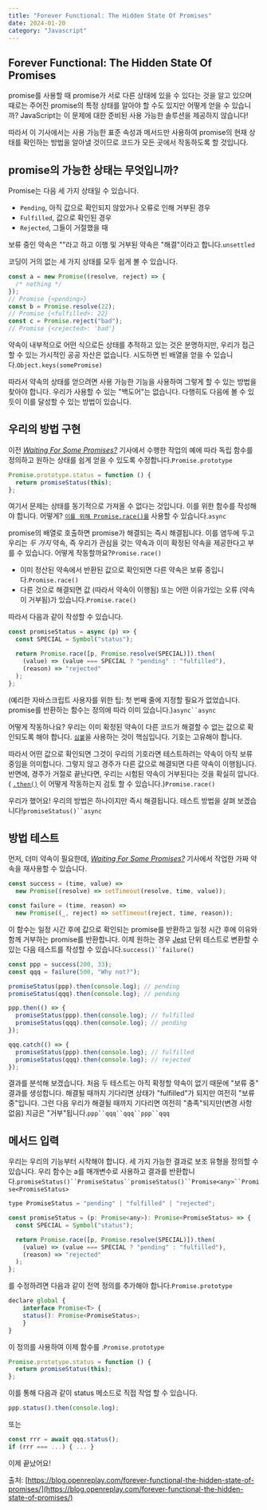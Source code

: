 ```yaml
---
title: "Forever Functional: The Hidden State Of Promises"
date: 2024-01-20
category: "Javascript"
---
```


## Forever Functional: The Hidden State Of Promises

promise를 사용할 때 promise가 서로 다른 상태에 있을 수 있다는 것을 알고 있으며 때로는 주어진 promise의 특정 상태를 알아야 할 수도 있지만 어떻게 얻을 수 있습니까? JavaScript는 이 문제에 대한 준비된 사용 가능한 솔루션을 제공하지 않습니다!

따라서 이 기사에서는 사용 가능한 표준 속성과 메서드만 사용하여 promise의 현재 상태를 확인하는 방법을 알아낼 것이므로 코드가 모든 곳에서 작동하도록 할 것입니다.

## promise의 가능한 상태는 무엇입니까?

Promise는 다음 세 가지 상태일 수 있습니다.

- `Pending`, 아직 값으로 확인되지 않았거나 오류로 인해 거부된 경우
- `Fulfilled`, 값으로 확인된 경우
- `Rejected`, 그들이 거절했을 때

보류 중인 약속은 ""라고 하고 이행 및 거부된 약속은 "해결"이라고 합니다.`unsettled`

코딩이 거의 없는 세 가지 상태를 모두 쉽게 볼 수 있습니다.

```javascript
const a = new Promise((resolve, reject) => {
  /* nothing */
});
// Promise {<pending>}
const b = Promise.resolve(22);
// Promise {<fulfilled>: 22}
const c = Promise.reject("bad");
// Promise {<rejected>: 'bad'}
```

약속이 내부적으로 어떤 식으로든 상태를 추적하고 있는 것은 분명하지만, 우리가 접근할 수 있는 가시적인 공공 자산은 없습니다. 시도하면 빈 배열을 얻을 수 있습니다.`Object.keys(somePromise)`

따라서 약속의 상태를 얻으려면 사용 가능한 기능을 사용하여 그렇게 할 수 있는 방법을 찾아야 합니다. 우리가 사용할 수 있는 "백도어"는 없습니다. 다행히도 다음에 볼 수 있듯이 이를 달성할 수 있는 방법이 있습니다.

## 우리의 방법 구현

이전 [_Waiting For Some Promises?_](https://blog.openreplay.com/forever-functional-waiting-for-some-promises/) 기사에서 수행한 작업의 예에 따라 독립 함수를 정의하고 원하는 상태를 쉽게 얻을 수 있도록 수정합니다.`Promise.prototype`

```javascript
Promise.prototype.status = function () {
  return promiseStatus(this);
};
```

여기서 문제는 상태를 동기적으로 가져올 수 없다는 것입니다. 이를 위한 함수를 작성해야 합니다. 어떻게? [`이를 위해 Promise.race()를`](https://developer.mozilla.org/en-US/docs/Web/JavaScript/Reference/Global_Objects/Promise/race) 사용할 수 있습니다.`async`

promise의 배열로 호출하면 promise가 해결되는 즉시 해결됩니다. 이를 염두에 두고 우리는 _두 가지_ 약속, 즉 우리가 관심을 갖는 약속과 이미 확정된 약속을 제공한다고 부를 수 있습니다. 어떻게 작동할까요?`Promise.race()`

- 이미 정산된 약속에서 반환된 값으로 확인되면 다른 약속은 보류 중입니다.`Promise.race()`
- 다른 것으로 해결되면 값 (따라서 약속이 이행됨) 또는 어떤 이유가있는 오류 (약속이 거부됨)가 있습니다.`Promise.race()`

따라서 다음과 같이 작성할 수 있습니다.

```javascript
const promiseStatus = async (p) => {
  const SPECIAL = Symbol("status");

  return Promise.race([p, Promise.resolve(SPECIAL)]).then(
    (value) => (value === SPECIAL ? "pending" : "fulfilled"),
    (reason) => "rejected"
  );
};
```

(예리한 자바스크립트 사용자를 위한 팁: 첫 번째 줄에 지정할 필요가 없었습니다. promise를 반환하는 함수는 정의에 따라 이미 있습니다.)` async``async `

어떻게 작동하나요? 우리는 이미 확정된 약속이 다른 코드가 해결할 수 없는 값으로 확인되도록 해야 합니다. [`심볼`](https://developer.mozilla.org/en-US/docs/Web/JavaScript/Reference/Global_Objects/Symbol)을 사용하는 것이 핵심입니다. 기호는 고유해야 합니다.

따라서 어떤 값으로 확인되면 그것이 우리의 기호라면 테스트하려는 약속이 아직 보류 중임을 의미합니다. 그렇지 않고 경주가 다른 값으로 해결되면 다른 약속이 이행됩니다. 반면에, 경주가 거절로 끝난다면, 우리는 시험된 약속이 거부된다는 것을 확실히 압니다. ( [`.then()`](https://developer.mozilla.org/en-US/docs/Web/JavaScript/Reference/Global_Objects/Promise/then) 이 어떻게 작동하는지 검토 할 수 있습니다.)`Promise.race()`

우리가 했어요! 우리의 방법은 하나이지만 즉시 해결됩니다. 테스트 방법을 살펴 보겠습니다!` promiseStatus()``async `

## 방법 테스트

먼저, 더미 약속이 필요한데, [_Waiting For Some Promises?_](https://blog.openreplay.com/forever-functional-waiting-for-some-promises/) 기사에서 작업한 가짜 약속을 재사용할 수 있습니다.

```javascript
const success = (time, value) =>
  new Promise((resolve) => setTimeout(resolve, time, value));

const failure = (time, reason) =>
  new Promise((_, reject) => setTimeout(reject, time, reason));
```

이 함수는 일정 시간 후에 값으로 확인되는 promise를 반환하고 일정 시간 후에 이유와 함께 거부하는 promise를 반환합니다. 이제 원하는 경우 [Jest](https://jestjs.io/) 단위 테스트로 변환할 수 있는 다음 테스트를 작성할 수 있습니다.` success()``failure() `

```javascript
const ppp = success(200, 33);
const qqq = failure(500, "Why not?");

promiseStatus(ppp).then(console.log); // pending
promiseStatus(qqq).then(console.log); // pending

ppp.then(() => {
  promiseStatus(ppp).then(console.log); // fulfilled
  promiseStatus(qqq).then(console.log); // pending
});

qqq.catch(() => {
  promiseStatus(ppp).then(console.log); // fulfilled
  promiseStatus(qqq).then(console.log); // rejected
});
```

결과를 분석해 보겠습니다. 처음 두 테스트는 아직 확정할 약속이 없기 때문에 "보류 중" 결과를 생성합니다. 해결될 때까지 기다리면 상태가 "fulfilled"가 되지만 여전히 "보류 중"입니다. 그런 다음 우리가 해결될 때까지 기다리면 여전히 "충족"되지만(변경 사항 없음) 지금은 "거부"됩니다.` ppp``qqq``qqq``ppp``qqq `

## 메서드 입력

우리는 우리의 기능부터 시작해야 합니다. 세 가지 가능한 결과로 보조 유형을 정의할 수 있습니다. 우리 함수는 a를 매개변수로 사용하고 결과를 반환합니다.` promiseStatus()``PromiseStatus``promiseStatus()``Promise<any>``Promise<PromiseStatus> `

```javascript
type PromiseStatus = "pending" | "fulfilled" | "rejected";

const promiseStatus = (p: Promise<any>): Promise<PromiseStatus> => {
  const SPECIAL = Symbol("status");

  return Promise.race([p, Promise.resolve(SPECIAL)]).then(
    (value) => (value === SPECIAL ? "pending" : "fulfilled"),
    (reason) => "rejected"
  );
};
```

를 수정하려면 다음과 같이 전역 정의를 추가해야 합니다.`Promise.prototype`

```javascript
declare global {
    interface Promise<T> {
    status(): Promise<PromiseStatus>;
    }
}
```

이 정의를 사용하여 이제 함수를 .`Promise.prototype`

```javascript
Promise.prototype.status = function () {
  return promiseStatus(this);
};
```

이를 통해 다음과 같이 status 메소드로 직접 작업 할 수 있습니다.

```javascript
ppp.status().then(console.log);
```

또는

```javascript
const rrr = await qqq.status();
if (rrr === ...) { ... }
```

이제 끝났어요!

출처: [https://blog.openreplay.com/forever-functional-the-hidden-state-of-promises/](https://blog.openreplay.com/forever-functional-the-hidden-state-of-promises/)
